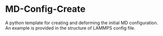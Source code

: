 # MD-Config-Create
A python template for creating and deforming the initial MD configuration. An example is provided in the structure of LAMMPS config file.
